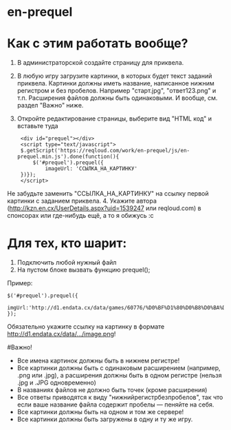 # en-prequel

# Как с этим работать вообще?
1. В администраторской создайте страницу для приквела.
2. В любую игру загрузите картинки, в которых будет текст заданий приквела. Картинки должны иметь название, написанное нижним регистром и без пробелов. Например "старт.jpg", "ответ123.png" и т.п. Расширения файлов должны быть одинаковыми. И вообще, см. раздел "Важно" ниже.
3. Откройте редактирование страницы, выберите вид "HTML код" и вставьте туда

        <div id="prequel"></div>
        <script type="text/javascript">
        $.getScript('https://reqloud.com/work/en-prequel/js/en-prequel.min.js').done(function(){
            $('#prequel').prequel({
                imageUrl: 'ССЫЛКА_НА_КАРТИНКУ'
        })});
        </script>
    
Не забудьте заменить "ССЫЛКА_НА_КАРТИНКУ" на ссылку первой картинки с заданием приквела.
4. Укажите автора (http://kzn.en.cx/UserDetails.aspx?uid=1539247 или reqloud.com) в спонсорах или где-нибудь ещё, а то я обижусь :с

# Для тех, кто шарит:

1. Подключить любой нужный файл
2. На пустом блоке вызвать функцию prequel();

Пример:

    $('#prequel').prequel({
        imgUrl:'http://d1.endata.cx/data/games/60776/%D0%BF%D1%80%D0%B8%D0%BA%D0%B2%D0%B5%D0%BB.png'
    });
Обязательно укажите ссылку на картинку в формате http://d1.endata.cx/data/.../image.png!

#Важно!
* Все имена картинок должны быть в нижнем регистре!
* Все картинки должны быть с одинаковым расширением (например, .png или .jpg), а расширения должны быть в одном регистре (нельзя .jpg и .JPG одновременно)
* В названиях файлов не должно быть точек (кроме расширения)
* Все ответы приводятся к виду "нижнийрегистрбезпробелов", так что если ваше название файла содержит пробелы — пеняйте на себя.
* Все картинки должны быть на одном и том же сервере!
* Все картинки должны быть загружены в одну и ту же игру.
